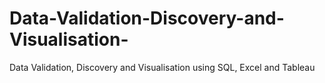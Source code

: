 # Data-Validation-Discovery-and-Visualisation-
Data Validation, Discovery and Visualisation using SQL, Excel and Tableau
